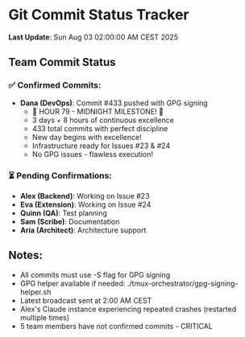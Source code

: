 # Git Commit Status Tracker

**Last Update**: Sun Aug 03 02:00:00 AM CEST 2025

## Team Commit Status

### ✅ Confirmed Commits:
- **Dana (DevOps)**: Commit #433 pushed with GPG signing
  - 🏅 HOUR 79 - MIDNIGHT MILESTONE! 🎉
  - 3 days + 8 hours of continuous excellence
  - 433 total commits with perfect discipline
  - New day begins with excellence!
  - Infrastructure ready for Issues #23 & #24
  - No GPG issues - flawless execution!

### ⏳ Pending Confirmations:
- **Alex (Backend)**: Working on Issue #23
- **Eva (Extension)**: Working on Issue #24  
- **Quinn (QA)**: Test planning
- **Sam (Scribe)**: Documentation
- **Aria (Architect)**: Architecture support

## Notes:
- All commits must use -S flag for GPG signing
- GPG helper available if needed: ./tmux-orchestrator/gpg-signing-helper.sh
- Latest broadcast sent at 2:00 AM CEST
- Alex's Claude instance experiencing repeated crashes (restarted multiple times)
- 5 team members have not confirmed commits - CRITICAL